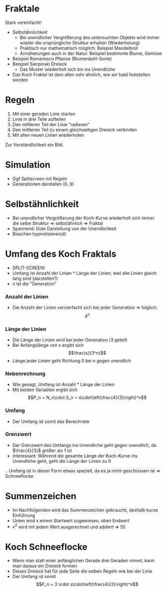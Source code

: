 # Fraktale

Stark vereinfacht!

-   Selbstähnlichkeit
    -   Bei unendlicher Vergrößerung des untersuchten Objekts wird immer wieder die ursprüngliche Struktur erhalten (Wiederholung)
    -   Praktisch nur mathematisch möglich: Beispiel Mandelbrot
    -   Annäherungen auch in der Natur: Beispiel bestimmte Blume, Gemüse
-   Beispiel Romanesco Pflanze (Blumenkohl-Sorte)
-   Beispiel Sierpinski Dreieck
    -   Das Muster wiederholt sich bis ins Unendliche
-   Das Koch Fraktal ist dem allen sehr ähnlich, wie wir bald feststellen werden

# Regeln

1. Mit einer geraden Linie starten
2. Linie in drei Teile aufteilen
3. Den mittleren Teil der Linie "radieren"
4. Den mittleren Teil zu einem gleichseitigen Dreieck verbinden
5. Mit allen neuen Linien wiederholen

Zur Verständlichkeit ein Bild.

# Simulation

-   Ggf Splitscreen mit Regeln
-   Generationen darstellen (0..9)

# Selbstähnlichkeit

-   Bei unendlicher Vergrößerung der Koch-Kurve wiederholt sich immer die selbe Struktur => selbstähnlich => Fraktal
-   Spannend: Gute Darstellung von der Unendlichkeit
-   Bisschen hypnotisieren(d)

# Umfang des Koch Fraktals

-   SPLIT-SCREEN!
-   Umfang ist Anzahl der Linien \* Länge der Linien; weil alle Linien gleich lang sind (darstellen?)
-   n ist die "Generation"

### Anzahl der Linien

-   Die Anzahl der Linien vervierfacht sich bei jeder Generation => folglich: $$4^n$$

### Länge der Linien

-   Die Länge der Linien wird bei jeder Generation /3 geteilt
-   Bei Anfangslänge von s ergibt sich $$\frac{s}{3^n}$$
-   Länge jeder Linien geht Richtung 0 bei n gegen unendlich

### Nebenrechnung

-   Wie gesagt, Umfang ist Anzahl \* Länge der Linien
-   Mit beiden Variablen ergibt sich $$P_n = N_n\cdot S_n = s\cdot\left(\frac{4}{3}\right)^n$$

### Umfang

-   Der Umfang ist somit das Berechnete

### Grenzwert

-   Der Grenzwert des Umfangs ins Unendliche geht gegen unendlich, da $\frac{4}{3}$ größer als 1 ist
-   Interessant: Während die gesamte Länge der Koch-Kurve ins Unendliche geht, geht die Länge der Linien zu 0

.. Umfang ist in dieser Form etwas speziell, da es ja nicht geschlossen ist => Schneeflocke

# Summenzeichen

-   Im Nachfolgenden wird das Summenzeichen gebraucht, deshalb kurze Einführung
-   Unten wird x einem Startwert zugewiesen, oben Endwert
-   $x^2$ wird mit jedem Wert ausgerechnet und addiert => 55

# Koch Schneeflocke

-   Wenn man statt einer anfänglichen Gerade drei Geraden nimmt, kann man daraus ein Dreieck formen
-   Dieses Dreieck hat für jede Seite die selben Regeln wie bei der Linie
-   Der Umfang ist somit $$P_n = 3 \cdot s\cdot\left(\frac{4}{3}\right)^n$$
